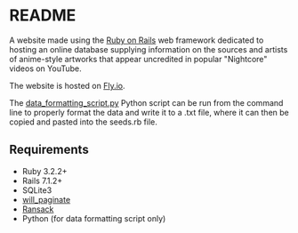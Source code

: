 # README

A website made using the [Ruby on Rails](https://rubyonrails.org/) web framework dedicated to hosting an online database supplying information on the sources and artists of anime-style artworks that appear uncredited in popular "Nightcore" videos on YouTube.

The website is hosted on [Fly.io](https://fly.io/).

The [data_formatting_script.py](https://github.com/corroscience/Nightcore-Art-Database/blob/main/data_formatting_script.py) Python script can be run from the command line to properly format the data and write it to a .txt file, where it can then be copied and pasted into the seeds.rb file.

## Requirements
* Ruby 3.2.2+
* Rails 7.1.2+
* SQLite3
* [will_paginate](https://github.com/mislav/will_paginate)
* [Ransack](https://github.com/activerecord-hackery/ransack)
* Python (for data formatting script only)
